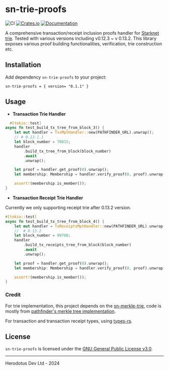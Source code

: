 # sn-trie-proofs

![CI](https://img.shields.io/github/actions/workflow/status/HerodotusDev/eth-trie-proofs/ci.yml?style=flat-square&logo=githubactions&logoColor=white&label=CI)
[![Crates.io](https://img.shields.io/crates/v/eth-trie-proofs?style=flat-square&logo=lootcrate)](https://crates.io/crates/sn-trie-proofs)
[![Documentation](https://img.shields.io/docsrs/sn-trie-proofs)](https://docs.rs/sn-trie-proofs)

A comprehensive transaction/receipt inclusion proofs handler for [Starknet trie](https://docs.starknet.io/architecture-and-concepts/network-architecture/starknet-state/#merkle_patricia_trie). Tested with various versions including v0.12.3 ~ v 0.13.2. This library exposes various proof building functionalities, verification, trie construction etc.

## Installation

Add dependency `sn-trie-proofs` to your project:

```
sn-trie-proofs = { version= "0.1.1" }
```

## Usage

- **Transaction Trie Handler**

```rust
  #[tokio::test]
async fn test_build_tx_tree_from_block_3() {
    let mut handler = TxsMptHandler::new(PATHFINDER_URL).unwrap();
    // # 0.13.1.1
    let block_number = 70015;
    handler
        .build_tx_tree_from_block(block_number)
        .await
        .unwrap();

    let proof = handler.get_proof(0).unwrap();
    let membership: Membership = handler.verify_proof(0, proof).unwrap();

    assert!(membership.is_member());
}
```

- **Transaction Receipt Trie Handler**

Currently we only supporting receipt trie after 0.13.2 version.

```rust
#[tokio::test]
async fn test_build_tx_tree_from_block_4() {
    let mut handler = TxReceiptsMptHandler::new(PATHFINDER_URL).unwrap();
    //  # 0.13.2
    let block_number = 99708;
    handler
        .build_tx_receipts_tree_from_block(block_number)
        .await
        .unwrap();

    let proof = handler.get_proof(0).unwrap();
    let membership: Membership = handler.verify_proof(0, proof).unwrap();

    assert!(membership.is_member());
}
```


### Credit

For trie implementation, this project depends on the [sn-merkle-trie](https://github.com/rkdud007/sn-merkle-trie), code is mostly from [pathfinder's merkle tree implementation](https://github.com/eqlabs/pathfinder/tree/9e0ceec2c56a88ed58b6e49ee7ca6bccd703af33/crates/merkle-tree).

For transaction and transaction receipt types, using [types-rs](https://github.com/starknet-io/types-rs).

## License

`sn-trie-proofs` is licensed under the [GNU General Public License v3.0](../../LICENSE).

---

Herodotus Dev Ltd - 2024
